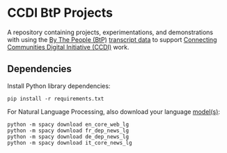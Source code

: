 # CCDI BtP Projects

A repository containing projects, experimentations, and demonstrations with using the [By The People (BtP)](https://crowd.loc.gov/) [transcript data](https://www.loc.gov/search/?fa=contributor:by+the+people+%28program%29) to support [Connecting Communities Digital Initiative (CCDI)](https://www.loc.gov/programs/of-the-people/represent/connecting-communities-digital-initiative/) work.

## Dependencies

Install Python library dependencies:

```
pip install -r requirements.txt
```

For Natural Language Processing, also download your language [model(s)](https://spacy.io/models):

```
python -m spacy download en_core_web_lg
python -m spacy download fr_dep_news_lg
python -m spacy download de_dep_news_lg
python -m spacy download it_core_news_lg
```
